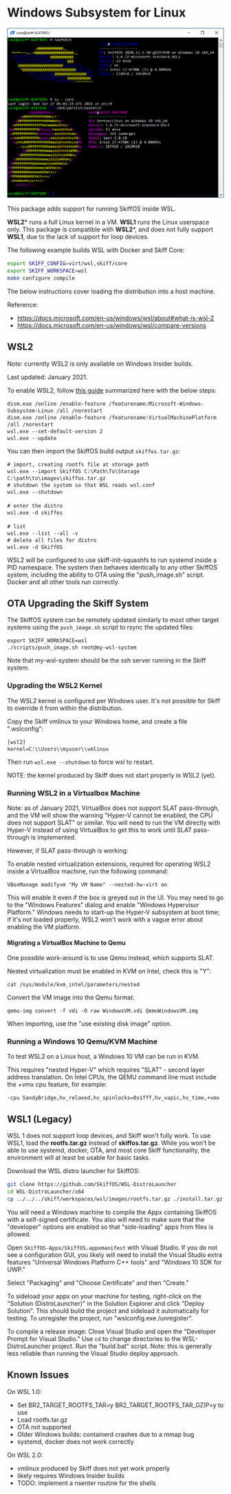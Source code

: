 # Windows Subsystem for Linux

![Screenshot](../../../resources/images/wsl-screenshot.png)

This package adds support for running SkiffOS inside WSL.

**WSL2*** runs a full Linux kernel in a VM. **WSL1** runs the Linux userspace
only. This package is compatible with **WSL2***, and does not fully support
**WSL1**, due to the lack of support for loop devices.

The following example builds WSL with Docker and Skiff Core:

```sh
export SKIFF_CONFIG=virt/wsl,skiff/core
export SKIFF_WORKSPACE=wsl
make configure compile
```

The below instructions cover loading the distribution into a host machine.

Reference:

 - https://docs.microsoft.com/en-us/windows/wsl/about#what-is-wsl-2
 - https://docs.microsoft.com/en-us/windows/wsl/compare-versions

## WSL2

Note: currently WSL2 is only available on Windows Insider builds.

Last updated: January 2021.

To enable WSL2, follow [this guide] summarized here with the below steps:

```
dism.exe /online /enable-feature /featurename:Microsoft-Windows-Subsystem-Linux /all /norestart
dism.exe /online /enable-feature /featurename:VirtualMachinePlatform /all /norestart
wsl.exe --set-default-version 2
wsl.exe --update
```

[this guide]: https://aka.ms/wsl2-install

You can then import the SkiffOS build output `skiffos.tar.gz`:

```
# import, creating rootfs file at storage path
wsl.exe --import SkiffOS C:\Path\To\Storage C:\path\to\images\skiffos.tar.gz
# shutdown the system so that WSL reads wsl.conf
wsl.exe --shutdown

# enter the distro
wsl.exe -d skiffos

# list
wsl.exe --list --all -v
# delete all files for distro
wsl.exe -d SkiffOS
```

WSL2 will be configured to use skiff-init-squashfs to run systemd inside a PID
namespace. The system then behaves identically to any other SkiffOS system,
including the ability to OTA using the "push_image.sh" script. Docker and all
other tools run correctly.

## OTA Upgrading the Skiff System

The SkiffOS system can be remotely updated similarly to most other target
systems using the `push_image.sh` script to rsync the updated files:

```
export SKIFF_WORKSPACE=wsl
./scripts/push_image.sh root@my-wsl-system
```

Note that my-wsl-system should be the ssh server running in the Skiff system.

### Upgrading the WSL2 Kernel

The WSL2 kernel is configured per Windows user. It's not possible for Skiff to
override it from within the distribution.

Copy the Skiff vmlinux to your Windows home, and create a file ".wslconfig":

```
[wsl2]
kernel=C:\\Users\\myuser\\vmlinux
```

Then run `wsl.exe --shutdown` to force wsl to restart.

NOTE: the kernel produced by Skiff does not start properly in WSL2 (yet).

### Running WSL2 in a Virtualbox Machine

Note: as of January 2021, VirtualBox does not support SLAT pass-through, and the
VM will show the warning "Hyper-V cannot be enabled, the CPU does not support
SLAT" or similar. You will need to run the VM directly with Hyper-V instead of
using VirtualBox to get this to work until SLAT pass-through is implemented.

However, if SLAT pass-through is working:

To enable nested virtualization extensions, required for operating WSL2 inside a
VirtualBox machine, run the following command:

```
VBoxManage modifyvm "My VM Name" --nested-hw-virt on
```

This will enable it even if the box is greyed out in the UI. You may need to go
to the "Windows Features" dialog and enable "Windows Hypervisor Platform."
Windows needs to start-up the Hyper-V subsystem at boot time; if it's not loaded
properly, WSL2 won't work with a vague error about enabling the VM platform.

#### Migrating a VirtualBox Machine to Qemu

One possible work-around is to use Qemu instead, which supports SLAT.

Nested virtualization must be enabled in KVM on Intel, check this is "Y":

```
cat /sys/module/kvm_intel/parameters/nested
```

Convert the VM image into the Qemu format:

```
qemu-img convert -f vdi -O raw WindowsVM.vdi QemuWindowsVM.img
```

When importing, use the "use existing disk image" option.

### Running a Windows 10 Qemu/KVM Machine

To test WSL2 on a Linux host, a Windows 10 VM can be run in KVM.

This requires "nested Hyper-V" which requires "SLAT" - second layer address
translation. On Intel CPUs, the QEMU command line must include the +vmx cpu
feature, for example:

```
-cpu SandyBridge,hv_relaxed,hv_spinlocks=0x1fff,hv_vapic,hv_time,+vmx
```


## WSL1 (Legacy)

WSL 1 does not support loop devices, and Skiff won't fully work. To use WSL1,
load the **rootfs.tar.gz** instead of **skiffos.tar.gz**. While you won't be
able to use systemd, docker, OTA, and most core Skiff functionality, the
environment will at least be usable for basic tasks.

Download the WSL distro launcher for SkiffOS:

```sh
git clone https://github.com/SkiffOS/WSL-DistroLauncher
cd WSL-DistroLauncher/x64
cp ../../../skiff/workspaces/wsl/images/rootfs.tar.gz ./install.tar.gz
```

You will need a Windows machine to compile the Appx containing SkiffOS with a
self-signed certificate. You also will need to make sure that the "developer"
options are enabled so that "side-loading" apps from files is allowed.

Open `SkiffOS-Appx/SkiffOS.appxmanifest` with Visual Studio. If you do not see a
configuration GUI, you likely will need to install the Visual Studio extra
features "Universal Windows Platform C++ tools" and "Windows 10 SDK for UWP."

Select "Packaging" and "Choose Certificate" and then "Create."

To sideload your appx on your machine for testing, right-click on the "Solution
(DistroLauncher)" in the Solution Explorer and click "Deploy Solution". This
should build the project and sideload it automatically for testing. To
unregister the project, run "wslconfig.exe /unregister".

To compile a release image: Close Visual Studio and open the "Developer Prompt
for Visual Studio." Use `cd` to change directories to the WSL-DistroLauncher
project. Run the "build.bat" script. Note: this is generally less reliable than
running the Visual Studio deploy approach.

## Known Issues

On WSL 1.0:

 - Set BR2_TARGET_ROOTFS_TAR=y BR2_TARGET_ROOTFS_TAR_GZIP=y to use
 - Load rootfs.tar.gz 
 - OTA not supported
 - Older Windows builds: containerd crashes due to a mmap bug
 - systemd, docker does not work correctly

On WSL 2.0:

 - vmlinux produced by Skiff does not yet work properly
 - likely requires Windows Insider builds
 - TODO: implement a nsenter routine for the shells
